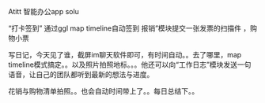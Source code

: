 Atitt  智能办公app solu

“打卡签到”  通过ggl map timeline自动签到
报销”模块提交一张发票的扫描件 ，购物小票

写日记，今天见了谁，截屏im聊天软件即可，有时间自动。。去了哪里，map timeline模式搞定。。以及照片拍照地标。。。他还可以向“工作日志”模块发送一句语音，让自己的团队都听到最新的想法与进度。

花销与购物清单拍照。。也会自动时间带上了。。每日总结下。。
